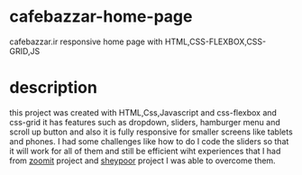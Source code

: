 # cafebazzar-home-page
cafebazzar.ir responsive home page with HTML,CSS-FLEXBOX,CSS-GRID,JS

# description 

this project was created with HTML,Css,Javascript and css-flexbox and css-grid it has features such as dropdown, sliders, hamburger menu and 
scroll up button and also it is fully responsive for smaller screens like tablets and phones.
I had some challenges like how to do I code the sliders so that it will work for all of them and still be efficient
wiht experiences that I had from [zoomit](https://github.com/mahan-nezafat/zoomit-landing-page) project and [sheypoor](https://github.com/mahan-nezafat/sheypoor-landing-page)
project I was able to overcome them.
